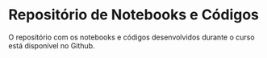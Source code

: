 # Repositório de Notebooks e Códigos

O repositório com os notebooks e códigos desenvolvidos durante o curso está disponível no Github.